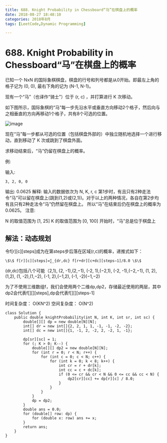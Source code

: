 ```yaml
---
title: 688. Knight Probability in Chessboard“马”在棋盘上的概率
date: 2018-08-27 18:48:10
categories: 2018年8月
tags: [LeetCode,Dynamic Programming]

---
```

# 688. Knight Probability in Chessboard“马”在棋盘上的概率
 已知一个 NxN 的国际象棋棋盘，棋盘的行号和列号都是从0开始。即最左上角的格子记为 (0, 0), 最右下角的记为 (N-1, N-1)。 

现有一个“马”（也译作“骑士”）位于 (r, c) ，并打算进行 K 次移动。 

 
<!-- more -->


如下图所示，国际象棋的“马”每一步先沿水平或垂直方向移动2个格子，然后向与之相垂直的方向再移动1个格子，共有8个可选的位置。

![image](http://ww1.sinaimg.cn/large/0071ouepgy1fuogeyhztfj30ba0baq32.jpg)

现在“马”每一步都从可选的位置（包括棋盘外部的）中独立随机地选择一个进行移动，直到移动了 K 次或跳到了棋盘外面。

求移动结束后，“马”仍留在棋盘上的概率。



例:

输入: 
	
	3, 2, 0, 0
输出: 0.0625
解释: 
输入的数据依次为 N, K, r, c
第1步时，有且只有2种走法令“马”可以留在棋盘上(跳到(1,2)或(2,1))。对于以上的两种情况，各自在第2步均有且只有2种走法令“马”仍然留在棋盘上。
所以“马"在结束后仍在棋盘上的概率为0.0625。
注意:

N 的取值范围为 [1, 25]
K 的取值范围为 [0, 100]
开始时，“马”总是位于棋盘上

## 解法：动态规划
令f[r][c][steps]成为在第steps步后落在区域(r,c)的概率，递推式如下：
 
	\$\$ f[r][c][steps]=∑_​{dr,dc​​} f[r+dr][c+dc][steps−1]/8.0 \$\$  

(dr,dc)包括八个可能（2,1), (2, -1),(2,−1), (-2, 1),(−2,1), (-2, -1),(−2,−1), (1, 2),(1,2), (1, -2),(1,−2), (-1, 2),(−1,2), (-1, -2)(−1,−2)

为了不使用三维数组f，我们会使用两个二维dp,dp2，存储最近使用的两层，其中dp2会代表f[][][steps],dp会代表f[][][steps-1]

时间复杂度：
O(KN^​2)
空间复杂度：
O(N^​2)
	
	class Solution {
	    public double knightProbability(int N, int K, int sr, int sc) {
	        double[][] dp = new double[N][N];
	        int[] dr = new int[]{2, 2, 1, 1, -1, -1, -2, -2};
	        int[] dc = new int[]{1, -1, 2, -2, 2, -2, 1, -1};
	
	        dp[sr][sc] = 1;
	        for (; K > 0; K--) {
	            double[][] dp2 = new double[N][N];
	            for (int r = 0; r < N; r++) {
	                for (int c = 0; c < N; c++) {
	                    for (int k = 0; k < 8; k++) {
	                        int cr = r + dr[k];
	                        int cc = c + dc[k];
	                        if (0 <= cr && cr < N && 0 <= cc && cc < N) {
	                            dp2[cr][cc] += dp[r][c] / 8.0;
	                        }
	                    }
	                }
	            }
	            dp = dp2;
	        }
	        double ans = 0.0;
	        for (double[] row: dp) {
	            for (double x: row) ans += x;
	        }
	        return ans;
	    }
	}